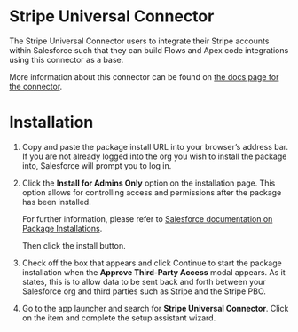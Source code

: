# Stripe Universal Connector

The Stripe Universal Connector users to integrate their Stripe accounts within Salesforce such that they can build Flows and Apex code integrations using this connector as a base. 

More information about this connector can be found on [the docs page for the connector](https://stripe.com/docs/plugins/stripe-connector-for-salesforce/overview).

# Installation

1. Copy and paste the package install URL into your browser’s address bar.  If you are not already logged into the org you wish to install the package into, Salesforce will prompt you to log in.

2. Click the **Install for Admins Only** option on the installation page. This option allows for controlling access and permissions after the package has been installed.

    For further information, please refer to [Salesforce documentation on Package Installations](https://developer.salesforce.com/docs/atlas.en-us.appExchangeInstallGuide.meta/appExchangeInstallGuide/appexchange_install_installation.htm).

    Then click the install button.


3. Check off the box that appears and click Continue to start the package installation when the **Approve Third-Party Access** modal appears. As it states, this is to allow data to be sent back and forth between your Salesforce org and third parties such as Stripe and the Stripe PBO.

4. Go to the app launcher and search for __Stripe Universal Connector__. Click on the item and complete the setup assistant wizard.